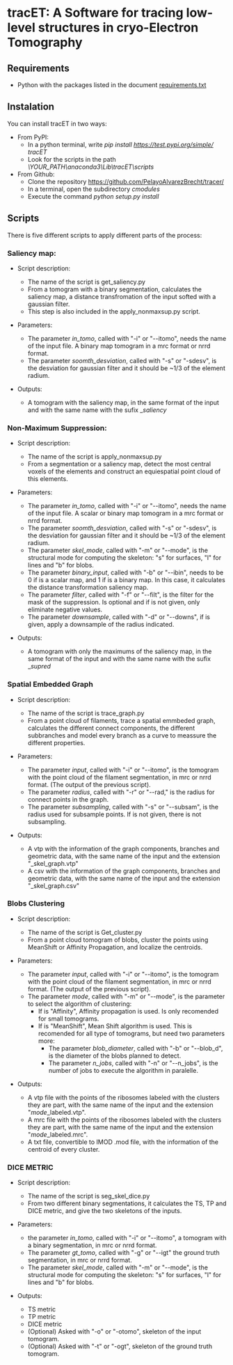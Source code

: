 # tracET: A Software for tracing low-level structures in cryo-Electron Tomography


## Requirements
* Python with the packages listed in the document [requirements.txt](https://github.com/PelayoAlvarezBrecht/tracer/tree/pypi/requirements.txt)

## Instalation
You can install tracET in two ways:
* From PyPI:
  * In a python terminal, write *pip install https://test.pypi.org/simple/ tracET*
  * Look for the scripts in the path *\YOUR_PATH\anaconda3\Lib\tracET\scripts*
* From Github:
  * Clone the repository https://github.com/PelayoAlvarezBrecht/tracer/
  * In a terminal, open the subdirectory *cmodules*
  * Execute the command *python setup.py install*


## Scripts
There is five different scripts to apply different parts of the process:

### Saliency map:
* Script description:
  * The name of the script is get_saliency.py
  * From a tomogram with a binary segmentation, calculates the saliency map, a distance transfromation of the input softed with a gaussian filter.
  * This step is also included in the apply_nonmaxsup.py script.

* Parameters:
  * The parameter *in_tomo*, called with "-i" or "--itomo", needs the name of the input file. A binary map tomogram in a mrc format or nrrd format.
  * The parameter *soomth_desviation*, called with "-s" or "-sdesv", is the desviation for gaussian filter and it should be ~1/3 of the element radium.

* Outputs:
  * A tomogram with the saliency map, in the same format of the input and with the same name with the sufix _*saliency*

### Non-Maximum Suppression:
* Script description:
  * The name of the script is apply_nonmaxsup.py
  * From a segmentation or a saliency map, detect the most central voxels of the elements and construct an equiespatial point cloud of this elements. 
  

* Parameters:
  * The parameter *in_tomo*, called with "-i" or "--itomo", needs the name of the input file. A scalar or binary map tomogram in a mrc format or nrrd format.
  * The parameter *soomth_desviation*, called with "-s" or "-sdesv", is the desviation for gaussian filter and it should be ~1/3 of the element radium.
  * The parameter *skel_mode*, called with "-m" or "--mode", is the structural mode for computing the skeleton: "s" for surfaces, "l" for lines and "b" for blobs.
  * The parameter *binary_input*, called with "-b" or "--ibin", needs to be 0 if is a scalar map, and 1 if is a binary map. In this case, it calculates the distance transformation saliency map.
  * The parameter *filter*, called with "-f" or "--filt", is the filter for the mask of the suppression. Is optional and if is not given, only eliminate negative values.
  * The parameter *downsample*, called with "-d" or "--downs", if is given, apply a downsample of the radius indicated.
  

* Outputs:
  * A tomogram with only the maximums of the saliency map, in the same format of the input and with the same name with the sufix _*supred*

### Spatial Embedded Graph
* Script description:
  * The name of the script is trace_graph.py
  * From a point cloud of filaments, trace a spatial emmbeded graph, calculates the different connect components, the different subbranches and model every branch as a curve to meassure the different properties.
  

* Parameters:
  * The parameter *input*, called with "-i" or "--itomo", is the tomogram with the point cloud of the filament segmentation, in mrc or nrrd format. (The output of the previous script).
  * The parameter *radius*, called with "-r" or "--rad," is the radius for connect points in the graph.
  * The parameter *subsampling*, called with "-s" or "--subsam", is the radius used for subsample points. If is not given, there is not subsampling.
  

* Outputs:
  * A vtp with the information of the graph components, branches and geometric data, with the same name of the input and the extension "_skel_graph.vtp"
  * A csv with the information of the graph components, branches and geometric data, with the same name of the input and the extension "_skel_graph.csv"

### Blobs Clustering
* Script description:
  * The name of the script is Get_cluster.py
  * From a point cloud tomogram of blobs, cluster the points using MeanShift or Affinity Propagation, and localize the centroids.

* Parameters:
  * The parameter *input*, called with "-i" or "--itomo", is the tomogram with the point cloud of the filament segmentation, in mrc or nrrd format. (The output of the previous script).
  * The parameter *mode*, called with "-m" or "--mode", is the parameter to select the algorithm of clustering:
    * If is "Affinity", Affinity propagation is used. Is only recomended for small tomograms.
    * If is "MeanShift", Mean Shift algorithm is used. This is recomended for all type of tomograms, but need two parameters more:
      * The parameter *blob_diameter*, called with "-b" or "--blob_d", is the diameter of the blobs planned to detect.
      * The parameter *n_jobs*, called with "-n" or "--n_jobs", is the number of jobs to execute the algorithm in paralelle.

* Outputs:
  * A vtp file with the points of the ribosomes labeled with the clusters they are part, with the same name of the input and the extension "*mode*_labeled.vtp".
  * A mrc file with the points of the ribosomes labeled with the clusters they are part, with the same name of the input and the extension "*mode*_labeled.mrc".
  * A txt file, convertible to IMOD .mod file, with the information of the centroid of every cluster.

### DICE METRIC

* Script description:
  * The name of the script is seg_skel_dice.py
  * From two different binary segmentations, it calculates the TS, TP and DICE metric, and give the two skeletons of the inputs.

* Parameters:
  * the parameter *in_tomo*, called with "-i" or "--itomo", a tomogram with a binary segmentation, in mrc or nrrd format.
  * The parameter *gt_tomo*, called with "-g" or "--igt" the ground truth segmentation, in mrc or nrrd format.
  * The parameter *skel_mode*, called with "-m" or "--mode", is the structural mode for computing the skeleton: "s" for surfaces, "l" for lines and "b" for blobs.

* Outputs:
  * TS metric
  * TP metric
  * DICE metric
  * (Optional) Asked with "-o" or "-otomo", skeleton of the input tomogram.
  * (Optional) Asked with "-t" or "-ogt", skeleton of the ground truth tomogram.


